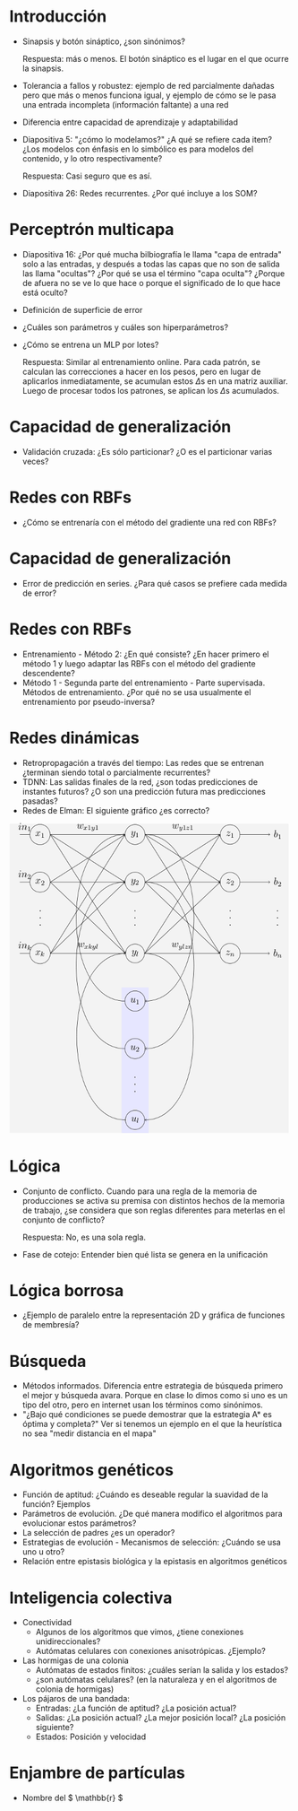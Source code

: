 # Introducción

* Sinapsis y botón sináptico, ¿son sinónimos?

    Respuesta: más o menos. El botón sináptico es el lugar en el que ocurre la sinapsis.

* Tolerancia a fallos y robustez: ejemplo de red parcialmente dañadas pero que más o menos funciona igual, y ejemplo de cómo se le pasa una entrada incompleta (información faltante) a una red
* Diferencia entre capacidad de aprendizaje y adaptabilidad
* Diapositiva 5: "¿cómo lo modelamos?" ¿A qué se refiere cada item? ¿Los modelos con énfasis en lo simbólico es para modelos del contenido, y lo otro respectivamente?

    Respuesta: Casi seguro que es así.

* Diapositiva 26: Redes recurrentes. ¿Por qué incluye a los SOM?

# Perceptrón multicapa

* Diapositiva 16: ¿Por qué mucha bilbiografía le llama "capa de entrada" solo a las entradas, y después a todas las capas que no son de salida las llama "ocultas"? ¿Por qué se usa el término "capa oculta"? ¿Porque de afuera no se ve lo que hace o porque el significado de lo que hace está oculto?
* Definición de superficie de error
* ¿Cuáles son parámetros y cuáles son hiperparámetros?
* ¿Cómo se entrena un MLP por lotes?

    Respuesta: Similar al entrenamiento online. Para cada patrón, se calculan las correcciones a hacer en los pesos, pero en lugar de aplicarlos inmediatamente, se acumulan estos $\Delta$s en una matriz auxiliar. Luego de procesar todos los patrones, se aplican los $\Delta$s acumulados.

# Capacidad de generalización

* Validación cruzada: ¿Es sólo particionar? ¿O es el particionar varias veces?

# Redes con RBFs

* ¿Cómo se entrenaría con el método del gradiente una red con RBFs?

# Capacidad de generalización

* Error de predicción en series. ¿Para qué casos se prefiere cada medida de error?

# Redes con RBFs

* Entrenamiento - Método 2: ¿En qué consiste? ¿En hacer primero el método 1 y luego adaptar las RBFs con el método del gradiente descendente?
* Método 1 - Segunda parte del entrenamiento - Parte supervisada. Métodos de entrenamiento. ¿Por qué no se usa usualmente el entrenamiento por pseudo-inversa?

# Redes dinámicas

* Retropropagación a través del tiempo: Las redes que se entrenan ¿terminan siendo total o parcialmente recurrentes?
* TDNN: Las salidas finales de la red, ¿son todas predicciones de instantes futuros? ¿O son una predicción futura mas predicciones pasadas?
* Redes de Elman: El siguiente gráfico ¿es correcto?

![](Elman_srnn.png)

# Lógica

* Conjunto de conflicto. Cuando para una regla de la memoria de producciones se activa su premisa con distintos hechos de la memoria de trabajo, ¿se considera que son reglas diferentes para meterlas en el conjunto de conflicto?

    Respuesta: No, es una sola regla.

* Fase de cotejo: Entender bien qué lista se genera en la unificación

# Lógica borrosa

* ¿Ejemplo de paralelo entre la representación 2D y gráfica de funciones de membresía?

# Búsqueda

* Métodos informados. Diferencia entre estrategia de búsqueda primero el mejor y búsqueda avara. Porque en clase lo dimos como si uno es un tipo del otro, pero en internet usan los términos como sinónimos.
* "¿Bajo qué condiciones se puede demostrar que la estrategia A* es óptima y completa?" Ver si tenemos un ejemplo en el que la heurística no sea "medir distancia en el mapa"

# Algoritmos genéticos

* Función de aptitud: ¿Cuándo es deseable regular la suavidad de la función? Ejemplos
* Parámetros de evolución. ¿De qué manera modifico el algoritmos para evolucionar estos parámetros?
* La selección de padres ¿es un operador?
* Estrategias de evolución - Mecanismos de selección: ¿Cuándo se usa uno u otro?
* Relación entre epistasis biológica y la epistasis en algoritmos genéticos

# Inteligencia colectiva

* Conectividad
    * Algunos de los algoritmos que vimos, ¿tiene conexiones unidireccionales?
    * Autómatas celulares con conexiones anisotrópicas. ¿Ejemplo?
* Las hormigas de una colonia
    * Autómatas de estados finitos: ¿cuáles serían la salida y los estados?
    * ¿son autómatas celulares? (en la naturaleza y en el algoritmos de colonia de hormigas)
* Los pájaros de una bandada:
    * Entradas: ¿La función de aptitud? ¿La posición actual?
    * Salidas: ¿La posición actual? ¿La mejor posición local? ¿La posición siguiente?
    * Estados: Posición y velocidad

# Enjambre de partículas

* Nombre del $ \mathbb{r} $
